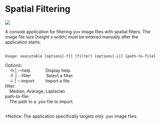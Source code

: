 # Spatial Filtering

[![](https://img.shields.io/github/last-commit/alexvarip/SpatialFiltering?style=plastic)](https://github.com/alexvarip/SpatialFiltering/)

A console application for filtering yuv image files with spatial filters. The image file size [height x width] must be entered manually after the application starts. <br><br>
```
Usage: executable [options[-f]] [filter] [options[-i]] [path-to-file]
```
Options:<br>
&emsp;-h | --help  &emsp;&emsp;&emsp; Display help.<br>
&emsp;-f&nbsp; | --filter  &emsp;&emsp;&emsp; Select a filter.<br>
&emsp;-i&nbsp; | --import  &emsp;&emsp; Import a file.<br>
filter: <br>
&emsp;Median, Average, Laplacian <br>
path-to-file: <br>
&emsp;The path to a .yuv file to import.<br>


<br> *Notice: The application specifically targets only .yuv image files.
